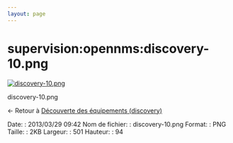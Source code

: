 ```yaml
---
layout: page
---
```


supervision:opennms:discovery-10.png
====================================

[![discovery-10.png](../..//assets/media/supervision/opennms/discovery-10.png@cache=&w=501&h=94 "discovery-10.png")](../..//assets/media/supervision/opennms/discovery-10.png@cache= "Afficher le fichier original")

discovery-10.png

← Retour à [Découverte des équipements
(discovery)](../../../opennms/discovery.html "opennms:discovery")

Date:
:   2013/03/29 09:42
Nom de fichier:
:   discovery-10.png
Format:
:   PNG
Taille:
:   2KB
Largeur:
:   501
Hauteur:
:   94


